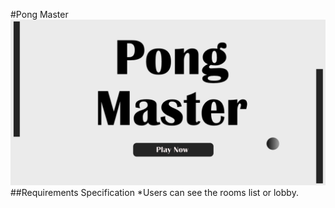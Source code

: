 #Pong Master
![Game Homepage](pongmaster.png)
##Requirements Specification
*Users can see the rooms list or lobby.